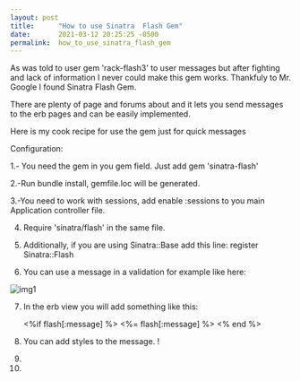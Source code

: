 ```yaml
---
layout: post
title:      "How to use Sinatra  Flash Gem"
date:       2021-03-12 20:25:25 -0500
permalink:  how_to_use_sinatra_flash_gem
---
```




As was told to user gem 'rack-flash3' to user messages but after fighting and lack of information I never could make this gem works. Thankfuly to Mr. Google I found Sinatra Flash Gem. 

There are plenty of page and forums about and it lets you send messages to the erb pages and can be easily implemented.

Here is my cook recipe for use the gem just for quick messages

Configuration:

1.- You need the gem in you gem field. Just add gem 'sinatra-flash'

2.-Run bundle install, gemfile.loc will be generated.

3.-You need to work with sessions, add enable :sessions to you main Application controller file.

4. Require 'sinatra/flash' in the same file.

5. Additionally, if you are using Sinatra::Base add this line: register Sinatra::Flash

6. You can use a message in a validation for example like here:

![img1](http://lauratravin.info/randomfiles/NYC-vaccine1.jpg)
					
7. In the erb view you will add something like this:

      <%if flash[:message] %>
                 <%= flash[:message] %> 
     <% end %>				
		 
8. You can add styles to the message. !
9. 
10. 
	 


